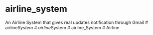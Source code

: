 # airline_system

An Airline System that gives real updates notification through Gmail
#   a i r l i n e _ S y s t e m  
 #   a i r l i n e _ S y s t e m  
 #   a i r l i n e _ S y s t e m  
 #   A i r l i n e  
 